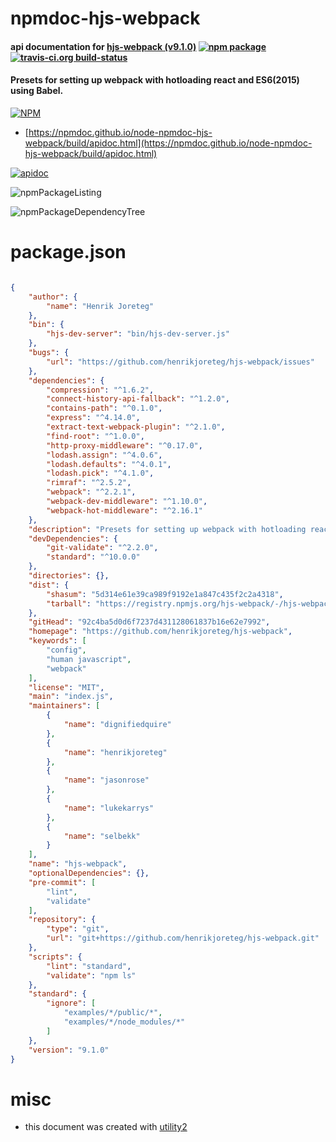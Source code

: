 # npmdoc-hjs-webpack

#### api documentation for  [hjs-webpack (v9.1.0)](https://github.com/henrikjoreteg/hjs-webpack)  [![npm package](https://img.shields.io/npm/v/npmdoc-hjs-webpack.svg?style=flat-square)](https://www.npmjs.org/package/npmdoc-hjs-webpack) [![travis-ci.org build-status](https://api.travis-ci.org/npmdoc/node-npmdoc-hjs-webpack.svg)](https://travis-ci.org/npmdoc/node-npmdoc-hjs-webpack)

#### Presets for setting up webpack with hotloading react and ES6(2015) using Babel.

[![NPM](https://nodei.co/npm/hjs-webpack.png?downloads=true&downloadRank=true&stars=true)](https://www.npmjs.com/package/hjs-webpack)

- [https://npmdoc.github.io/node-npmdoc-hjs-webpack/build/apidoc.html](https://npmdoc.github.io/node-npmdoc-hjs-webpack/build/apidoc.html)

[![apidoc](https://npmdoc.github.io/node-npmdoc-hjs-webpack/build/screenCapture.buildCi.browser.%252Ftmp%252Fbuild%252Fapidoc.html.png)](https://npmdoc.github.io/node-npmdoc-hjs-webpack/build/apidoc.html)

![npmPackageListing](https://npmdoc.github.io/node-npmdoc-hjs-webpack/build/screenCapture.npmPackageListing.svg)

![npmPackageDependencyTree](https://npmdoc.github.io/node-npmdoc-hjs-webpack/build/screenCapture.npmPackageDependencyTree.svg)



# package.json

```json

{
    "author": {
        "name": "Henrik Joreteg"
    },
    "bin": {
        "hjs-dev-server": "bin/hjs-dev-server.js"
    },
    "bugs": {
        "url": "https://github.com/henrikjoreteg/hjs-webpack/issues"
    },
    "dependencies": {
        "compression": "^1.6.2",
        "connect-history-api-fallback": "^1.2.0",
        "contains-path": "^0.1.0",
        "express": "^4.14.0",
        "extract-text-webpack-plugin": "^2.1.0",
        "find-root": "^1.0.0",
        "http-proxy-middleware": "^0.17.0",
        "lodash.assign": "^4.0.6",
        "lodash.defaults": "^4.0.1",
        "lodash.pick": "^4.1.0",
        "rimraf": "^2.5.2",
        "webpack": "^2.2.1",
        "webpack-dev-middleware": "^1.10.0",
        "webpack-hot-middleware": "^2.16.1"
    },
    "description": "Presets for setting up webpack with hotloading react and ES6(2015) using Babel.",
    "devDependencies": {
        "git-validate": "^2.2.0",
        "standard": "^10.0.0"
    },
    "directories": {},
    "dist": {
        "shasum": "5d314e61e39ca989f9192e1a847c435f2c2a4318",
        "tarball": "https://registry.npmjs.org/hjs-webpack/-/hjs-webpack-9.1.0.tgz"
    },
    "gitHead": "92c4ba5d0d6f7237d431128061837b16e62e7992",
    "homepage": "https://github.com/henrikjoreteg/hjs-webpack",
    "keywords": [
        "config",
        "human javascript",
        "webpack"
    ],
    "license": "MIT",
    "main": "index.js",
    "maintainers": [
        {
            "name": "dignifiedquire"
        },
        {
            "name": "henrikjoreteg"
        },
        {
            "name": "jasonrose"
        },
        {
            "name": "lukekarrys"
        },
        {
            "name": "selbekk"
        }
    ],
    "name": "hjs-webpack",
    "optionalDependencies": {},
    "pre-commit": [
        "lint",
        "validate"
    ],
    "repository": {
        "type": "git",
        "url": "git+https://github.com/henrikjoreteg/hjs-webpack.git"
    },
    "scripts": {
        "lint": "standard",
        "validate": "npm ls"
    },
    "standard": {
        "ignore": [
            "examples/*/public/*",
            "examples/*/node_modules/*"
        ]
    },
    "version": "9.1.0"
}
```



# misc
- this document was created with [utility2](https://github.com/kaizhu256/node-utility2)
